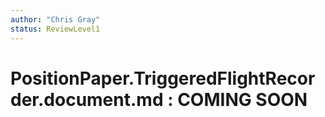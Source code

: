 ```yaml
---
author: "Chris Gray"
status: ReviewLevel1
---
```


# PositionPaper.TriggeredFlightRecorder.document.md : COMING SOON
